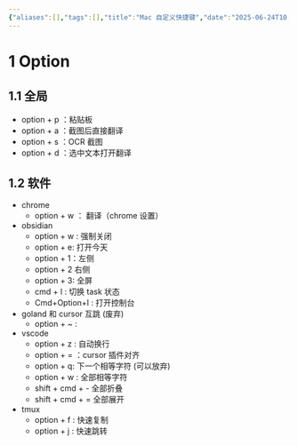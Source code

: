 ```yaml
---
{"aliases":[],"tags":[],"title":"Mac 自定义快捷键","date":"2025-06-24T10:05:37+08:00","date_modify":"2025-07-26T14:40:05+08:00","dg-publish":true,"permalink":"/Publish/01_笔记备注/Mac 自定义快捷键/","dgPassFrontmatter":true,"created":"2025-06-24T10:05:37+08:00","updated":"2025-07-26T14:40:05+08:00"}
---
```



# 1 Option

## 1.1 全局

- option + p ：粘贴板
- option + a ：截图后直接翻译
- option + s ：OCR 截图
- option + d ：选中文本打开翻译

## 1.2 软件

- chrome
	- option + w ： 翻译（chrome 设置）
- obsidian
	- option + w : 强制关闭
	- option + e: 打开今天
	- option + 1：左侧
	- option + 2 右侧
	- option + 3: 全屏
	- cmd + l : 切换 task 状态
	- Cmd+Option+I : 打开控制台
- goland 和 cursor 互跳 (废弃)
	- option + ~ :
-  vscode
	- option + z : 自动换行
	- option + = ：cursor 插件对齐
	- option + q: 下一个相等字符 (可以放弃)
	- option + w : 全部相等字符
	- shift + cmd + - 全部折叠
	- shift + cmd + = 全部展开
- tmux
	- option + f : 快速复制
	- option + j : 快速跳转
